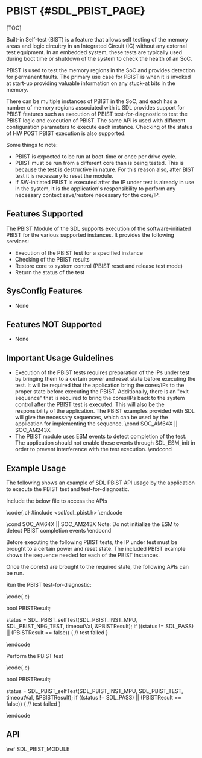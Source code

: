 # PBIST {#SDL_PBIST_PAGE}

[TOC]

Built-in Self-test (BIST) is a feature that allows self testing of the memory areas and logic circuitry in an Integrated Circuit (IC) without any external test equipment. In an embedded system, these tests are typically used during boot time or shutdown of the system to check the health of an SoC.

PBIST is used to test the memory regions in the SoC and provides detection for permanent faults. The primary use case for PBIST is when it is invoked at start-up providing valuable information on any stuck-at bits in the memory.

There can be multiple instances of PBIST in the SoC, and each has a number of memory regions associated with it. SDL provides support for PBIST features such as execution of PBIST test-for-diagnostic to test the PBIST logic and execution of PBIST. The same API is used with different configuration parameters to execute each instance. Checking of the status of HW POST PBIST execution is also supported.

Some things to note:

* PBIST is expected to be run at boot-time or once per drive cycle.
* PBIST must be run from a different core than is being tested. This is because the test is destructive in nature. For this reason also, after BIST test it is necessary to reset the module.
* If SW-initiated PBIST is executed after the IP under test is already in use in the system, it is the application's responsibility to perform any necessary context save/restore necessary for the core/IP.

## Features Supported

The PBIST Module of the SDL supports execution of the software-initiated PBIST for the various supported instances. It provides the following services:

* Execution of the PBIST test for a specified instance
* Checking of the PBIST results
* Restore core to system control (PBIST reset and release test mode)
* Return the status of the test

## SysConfig Features

- None

## Features NOT Supported

- None

## Important Usage Guidelines

- Execution of the PBIST tests requires preparation of the IPs under test by bringing them to a certain power and reset state before executing the test. It will be required that the application bring the cores/IPs to the proper state before executing the PBIST. Additionally, there is an "exit sequence" that is required to bring the cores/IPs back to the system control after the PBIST test is executed. This will also be the responsibility of the application. The PBIST examples provided with SDL will give the necessary sequences, which can be used by the application for implementing the sequence.
\cond SOC_AM64X || SOC_AM243X
- The PBIST module uses ESM events to detect completion of the test. The application should not enable these events through SDL_ESM_init in order to prevent interference with the test execution.
\endcond

## Example Usage

The following shows an example of SDL PBIST API usage by the application to execute the PBIST test and test-for-diagnostic.

Include the below file to access the APIs

\code{.c}
#include <sdl/sdl_pbist.h>
\endcode

\cond SOC_AM64X || SOC_AM243X
Note: Do not initialize the ESM to detect PBIST completion events
\endcond

Before executing the following PBIST tests, the IP under test must be brought to a certain power and reset state. The included PBIST example shows the sequence needed for each of the PBIST instances.

Once the core(s) are brought to the required state, the following APIs can be run.

Run the PBIST test-for-diagnostic:

\code{.c}

bool PBISTResult;
        
status = SDL_PBIST_selfTest(SDL_PBIST_INST_MPU, SDL_PBIST_NEG_TEST, timeoutVal, &PBISTResult);
if ((status != SDL_PASS) || (PBISTResult == false))
{
    // test failed
}

\endcode

Perform the PBIST test

\code{.c}

bool PBISTResult;

status = SDL_PBIST_selfTest(SDL_PBIST_INST_MPU, SDL_PBIST_TEST, timeoutVal, &PBISTResult);
if ((status != SDL_PASS) || (PBISTResult == false))
{
    // test failed
}

\endcode

## API

\ref SDL_PBIST_MODULE